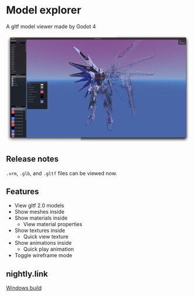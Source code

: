 # Model explorer

A gltf model viewer made by Godot 4

![screenshot](https://github.com/AllenDang/model_explorer_godot4/raw/main/screenshots/Screenshot.png)

## Release notes

`.vrm`, `.glb`, and `.gltf` files can be viewed now.

## Features

- View gltf 2.0 models
- Show meshes inside
- Show materials inside
  - View material properties
- Show textures inside
  - Quick view texture
- Show animations inside
  - Quick play animation
- Toggle wireframe mode

## nightly.link

[Windows build](https://nightly.link/V-Sekai-fire/VSK_model_explorer/workflows/build-project/v-sekai/VSK_model_explorer_windows_release_x86_64)

